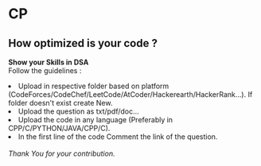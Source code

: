 # CP
## How optimized is your code ?
<b> Show your Skills in DSA </b><br>
Follow the guidelines :<br>
<li>Upload in respective folder based on platform (CodeForces/CodeChef/LeetCode/AtCoder/Hackerearth/HackerRank...). If folder doesn't exist create New.</li>
<li>Upload the question as txt/pdf/doc...</li>
<li>Upload the code in any language (Preferably in CPP/C/PYTHON/JAVA/CPP/C).</li>
<li>In the first line of the code Comment the link of the question.</li>
<br>
<i>Thank You for your contribution.</i>
